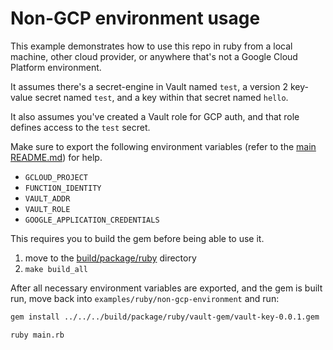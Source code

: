 # Non-GCP environment usage

This example demonstrates how to use this repo in ruby from a local machine, other cloud provider, or anywhere that's not a Google Cloud Platform environment.

It assumes there's a secret-engine in Vault named `test`, a version 2 key-value secret named `test`, and a key within that secret named `hello`.

It also assumes you've created a Vault role for GCP auth, and that role defines access to the `test` secret.

Make sure to export the following environment variables (refer to the [main README.md](../../../README.md)) for help.

- `GCLOUD_PROJECT`
- `FUNCTION_IDENTITY`
- `VAULT_ADDR`
- `VAULT_ROLE`
- `GOOGLE_APPLICATION_CREDENTIALS`

This requires you to build the gem before being able to use it.

1. move to the [build/package/ruby](../../../build/package/ruby) directory
2. `make build_all`

After all necessary environment variables are exported, and the gem is built run, move back into `examples/ruby/non-gcp-environment` and run:

```sh
gem install ../../../build/package/ruby/vault-gem/vault-key-0.0.1.gem

ruby main.rb
```
